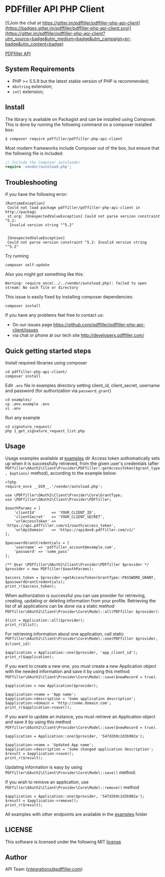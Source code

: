 # PDFfiller API PHP Client

[![Join the chat at https://gitter.im/pdffiller/pdffiller-php-api-client](https://badges.gitter.im/pdffiller/pdffiller-php-api-client.svg)](https://gitter.im/pdffiller/pdffiller-php-api-client?utm_source=badge&utm_medium=badge&utm_campaign=pr-badge&utm_content=badge)

[PDFfiller API](https://api.pdffiller.com)

## System Requirements
* PHP >= 5.5.9 but the latest stable version of PHP is recommended;
* `mbstring` extension;
* `intl` extension;

## Install

The library is available on Packagist and can be installed using Composer. This is done by running the following command on a composer installed box:

```
$ composer require pdffiller/pdffiller-php-api-client
```

Most modern frameworks include Composer out of the box, but ensure that the following file is included:

```php
// Include the Composer autoloader
require 'vendor/autoload.php';
```
## Troubleshooting

If you have the following error:
```
[RuntimeException]
 Could not load package pdffiller/pdffiller-php-api-client in http://packagi
 st.org: [UnexpectedValueException] Could not parse version constraint ^5.2:
  Invalid version string "^5.2"


 [UnexpectedValueException]
 Could not parse version constraint ^5.2: Invalid version string "^5.2"
```
Try running 
```
composer self-update 
```
Also you might got something like this:
```
Warning: require_once(../../vendor/autoload.php): failed to open stream: No such file or directory
```
This issue is easily fixed by installing composer dependencies:
```
composer install
```
If you have any problems feel free to contact us:
- On our issues page https://github.com/pdffiller/pdffiller-php-api-client/issues
- via chat or phone at our tech site http://developers.pdffiller.com/

## Quick getting started steps
Install required libraries using composer
```
cd pdffiller-php-api-client/
composer install
```

Edit `.env` file in examples directory setting client_id, client_secret, username and password 
(for authorization via `password_grant`)
```
cd examples/ 
cp .env.example .env
vi .env
```

Run any example
```
cd signature_request/
php 1_get_signature_request_list.php
```

## Usage

Usage examples available at [examples](https://github.com/pdffiller/pdffiller-php-api-client/tree/2.0.0/examples) dir
Access token authomatically sets up when it is successfully retrieved, from the given user's credentials (after `PDFfiller\OAuth2\Client\Provider\PDFfiller::getAccessToken($grant_type, $options)` method), according to the example below:

```
<?php
require_once __DIR__.'/vendor/autoload.php';

use \PDFfiller\OAuth2\Client\Provider\Core\GrantType;
use \PDFfiller\OAuth2\Client\Provider\PDFfiller;

$oauthParams = [
    'clientId'       => 'YOUR_CLIENT_ID',
    'clientSecret'   => 'YOUR_CLIENT_SECRET',
    'urlAccessToken' => 'https://api.pdffiller.com/v1/oauth/access_token',
    'urlApiDomain'   => 'https://apidev8.pdffiller.com/v1/'
];

$passwordGrantCredentials = [
    'username' => 'pdffiller_account@example.com',
    'password' => 'some_pass'
];

/** @var \PDFfiller\OAuth2\Client\Provider\PDFfiller $provider */
$provider = new PDFfiller($oauthParams);

$access_token = $provider->getAccessToken(GrantType::PASSWORD_GRANT, $passwordGrantCredentials);
print_r($access_token);
```

When authorization is successful you can use provider for retrieving, creating, updating or deleting information from your profile.
Retrieving the list of all applications can be done via a static method `PDFfiller\OAuth2\Client\Provider\Core\Model::all(PDFfiller $provider)`:
```
$list = Application::all($provider);
print_r($list);
```
For retrieving information about one application, call static `PDFfiller\OAuth2\Client\Provider\Core\Model::one(PDFfiller $provider, $client_id)`:
```
$application = Application::one($provider, 'app_client_id');
print_r($application);
```

If you want to create a new one, you must create a new Application object with the needed information and save it by using this method `PDFfiller\OAuth2\Client\Provider\Core\Model::save($newRecord = true)`.
```
$application = new Application($provider);

$application->name = 'App name';
$application->description = 'Some application description';
$application->domain = 'http://some.domain.com';
print_r($application->save());
```
If you want to update an instance, you must retrieve an Application object and save it by using this method `PDFfiller\OAuth2\Client\Provider\Core\Model::save($newRecord = true)`.

```
$application = Application::one($provider, '547d2b9c2d3b902a');

$application->name = 'Updated App name';
$application->description = 'Some changed application description';
$result = $application->save();
print_r($result);

```
Updating information is easy by using `PDFfiller\OAuth2\Client\Provider\Core\Model::save()` method:

If you wish to remove an application, use `PDFfiller\OAuth2\Client\Provider\Core\Model::remove()` method
```
$application = Application::one($provider, '547d2b9c2d3b902a');
$result = $application->remove();
print_r($result);
```

All examples with other endpoints are available in the [examples](https://github.com/pdffiller/pdffiller-php-api-client/tree/master/examples) folder

## LICENSE

This software is licensed under the following MIT [license](https://github.com/pdffiller/pdffiller-php-api-client/blob/2.0.0/LICENSE)

## Author
API Team (integrations@pdffiller.com)
